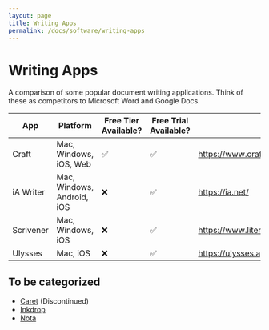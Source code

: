 ```yaml
---
layout: page
title: Writing Apps
permalink: /docs/software/writing-apps
---
```


# Writing Apps

A comparison of some popular document writing applications. Think of these as competitors to Microsoft Word and Google Docs.

|App|Platform|Free Tier Available?|Free Trial Available?|Website|
|---|--------|--------------------|---------------------|-------|
|Craft|Mac, Windows, iOS, Web| ✅ | ✅ |https://www.craft.do/|
|iA Writer|Mac, Windows, Android, iOS| ❌ | ✅ |https://ia.net/|
|Scrivener|Mac, Windows, iOS| ❌ | ✅ |https://www.literatureandlatte.com/scrivener/|
|Ulysses|Mac, iOS| ❌ | ✅ |https://ulysses.app/|

## To be categorized

- [Caret](https://caret.io) (Discontinued)
- [Inkdrop](https://www.inkdrop.app/)
- [Nota](https://nota.md)
